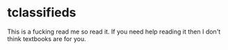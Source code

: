 # tclassifieds

This is a fucking read me so read it. If you need help reading it then I don't think textbooks are for you.  
